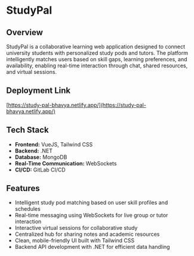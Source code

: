 # StudyPal

## Overview

StudyPal is a collaborative learning web application designed to connect university students with personalized study pods and tutors. The platform intelligently matches users based on skill gaps, learning preferences, and availability, enabling real-time interaction through chat, shared resources, and virtual sessions.

## Deployment Link  
[https://study-pal-bhavya.netlify.app/](https://study-pal-bhavya.netlify.app/)

## Tech Stack

- **Frontend:** VueJS, Tailwind CSS  
- **Backend:** .NET  
- **Database:** MongoDB  
- **Real-Time Communication:** WebSockets  
- **CI/CD:** GitLab CI/CD  

## Features

- Intelligent study pod matching based on user skill profiles and schedules  
- Real-time messaging using WebSockets for live group or tutor interaction  
- Interactive virtual sessions for collaborative study  
- Centralized hub for sharing notes and academic resources  
- Clean, mobile-friendly UI built with Tailwind CSS  
- Backend API development with .NET for efficient data handling
